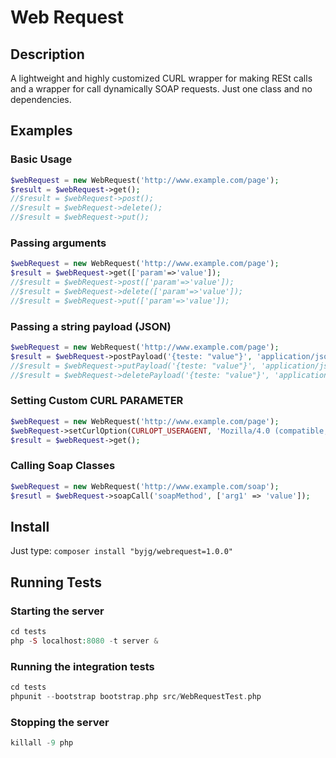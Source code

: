 # Web Request

## Description

A lightweight and highly customized CURL wrapper for making RESt calls and a wrapper for call dynamically SOAP requests.
Just one class and no dependencies. 

## Examples

### Basic Usage

```php
$webRequest = new WebRequest('http://www.example.com/page');
$result = $webRequest->get();
//$result = $webRequest->post();
//$result = $webRequest->delete();
//$result = $webRequest->put();
```

### Passing arguments

```php
$webRequest = new WebRequest('http://www.example.com/page');
$result = $webRequest->get(['param'=>'value']);
//$result = $webRequest->post(['param'=>'value']);
//$result = $webRequest->delete(['param'=>'value']);
//$result = $webRequest->put(['param'=>'value']);
```

### Passing a string payload (JSON)

```php
$webRequest = new WebRequest('http://www.example.com/page');
$result = $webRequest->postPayload('{teste: "value"}', 'application/json');
//$result = $webRequest->putPayload('{teste: "value"}', 'application/json');
//$result = $webRequest->deletePayload('{teste: "value"}', 'application/json');
```

### Setting Custom CURL PARAMETER

```php
$webRequest = new WebRequest('http://www.example.com/page');
$webRequest->setCurlOption(CURLOPT_USERAGENT, 'Mozilla/4.0 (compatible; MSIE 5.01; Windows NT 5.0)');
$result = $webRequest->get();
```

### Calling Soap Classes

```php
$webRequest = new WebRequest('http://www.example.com/soap');
$resutl = $webRequest->soapCall('soapMethod', ['arg1' => 'value']);
```


## Install

Just type: `composer install "byjg/webrequest=1.0.0"`

## Running Tests

### Starting the server

```php
cd tests
php -S localhost:8080 -t server & 
```

### Running the integration tests

```php
cd tests
phpunit --bootstrap bootstrap.php src/WebRequestTest.php 
```

### Stopping the server

```php
killall -9 php
```
